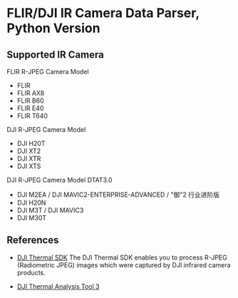 # FLIR/DJI IR Camera Data Parser, Python Version

## Supported IR Camera

FLIR R-JPEG Camera Model

* FLIR
* FLIR AX8
* FLIR B60
* FLIR E40
* FLIR T640

DJI R-JPEG Camera Model

* DJI H20T
* DJI XT2
* DJI XTR
* DJI XTS

DJI R-JPEG Camera Model DTAT3.0

* DJI M2EA / DJI MAVIC2-ENTERPRISE-ADVANCED / "御"2 行业进阶版
* DJI H20N
* DJI M3T / DJI MAVIC3
* DJI M30T

## References

* [DJI Thermal SDK](https://www.dji.com/cn/downloads/softwares/dji-thermal-sdk) The DJI Thermal SDK enables you to process R-JPEG (Radiometric JPEG) images which were captured by DJI infrared camera products. 

* [DJI Thermal Analysis Tool 3](https://www.dji.com/global/downloads/softwares/dji-dtat3)
